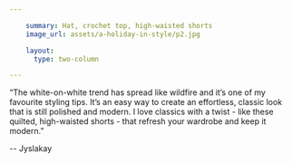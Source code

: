 ```yaml
---

    summary: Hat, crochet top, high-waisted shorts
    image_url: assets/a-holiday-in-style/p2.jpg

    layout:
      type: two-column

---
```


“The white-on-white trend has spread like wildfire and it’s one of my favourite styling tips. It’s an easy way to create an effortless, classic look that is still polished and modern. I love classics with a twist - like these quilted, high-waisted shorts - that refresh your wardrobe and keep it modern.”

--  Jyslakay
